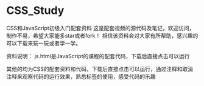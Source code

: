 # CSS_Study
CSS和JavaScript初级入门配套资料
这是配套视频的源代码及笔记，欢迎访问，制作不易，希望大家能多star或者fork！
相信该资料会对大家有所帮助，感兴趣的可以下载来玩一玩或者学一学。

资料说明：
js.html是JavaScript的课程的配套代码，下载后直接点击可以运行

其他的均为CSS的配套资料和代码，下载后直接点击可以运行，通过注释和取消注释来观察代码的运行效果，熟悉标签的使用，感受代码的乐趣


